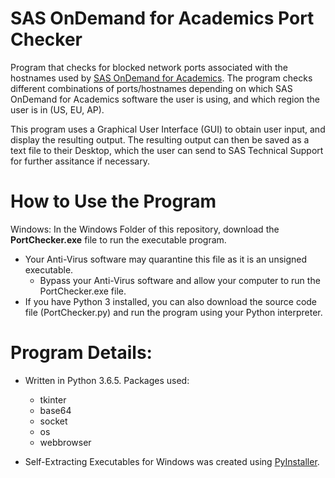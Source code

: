 # SAS OnDemand for Academics Port Checker

Program that checks for blocked network ports associated with the hostnames used by [SAS OnDemand for Academics](https://welcome.oda.sas.com/).
The program checks different combinations of ports/hostnames depending on which SAS OnDemand for Academics software the user is using, and which region the user is in (US, EU, AP). 

This program uses a Graphical User Interface (GUI) to obtain user input, and display the resulting output. 
The resulting output can then be saved as a text file to their Desktop, which the user can send to SAS Technical Support for further assitance if necessary. 

# How to Use the Program
Windows: In the Windows Folder of this repository, download the **PortChecker.exe** file to run the executable program.
- Your Anti-Virus software may quarantine this file as it is an unsigned executable. 
    - Bypass your Anti-Virus software and allow your computer to run the PortChecker.exe file. 
- If you have Python 3 installed, you can also download the source code file (PortChecker.py) and run the program using your Python interpreter. 

# Program Details:
- Written in Python 3.6.5. Packages used:
    - tkinter 
    - base64
    - socket
    - os
    - webbrowser

- Self-Extracting Executables for Windows was created using [PyInstaller](https://pypi.org/project/PyInstaller/). 
